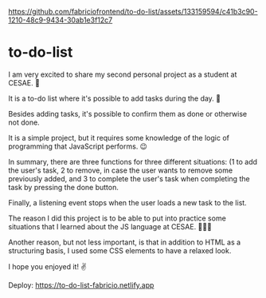 https://github.com/fabriciofrontend/to-do-list/assets/133159594/c41b3c90-1210-48c9-9434-30ab1e3f12c7

# to-do-list

I am very excited to share my second personal project as a student at CESAE. 🚀

It is a to-do list where it's possible to add tasks during the day. 📝 

Besides adding tasks, it's possible to confirm them as done or otherwise not done.

It is a simple project, but it requires some knowledge of the logic of programming that JavaScript performs. 😉

In summary, there are three functions for three different situations: (1 to add the user's task, 2 to remove, in case the user wants to remove some previously added, and 3 to complete the user's task when completing the task by pressing the done button.

Finally, a listening event stops when the user loads a new task to the list. 

The reason I did this project is to be able to put into practice some situations that I learned about the JS language at CESAE. 👨🏻‍💻

Another reason, but not less important, is that in addition to HTML as a structuring basis, I used some CSS elements to have a relaxed look.

I hope you enjoyed it! ✌️

Deploy: https://to-do-list-fabricio.netlify.app
